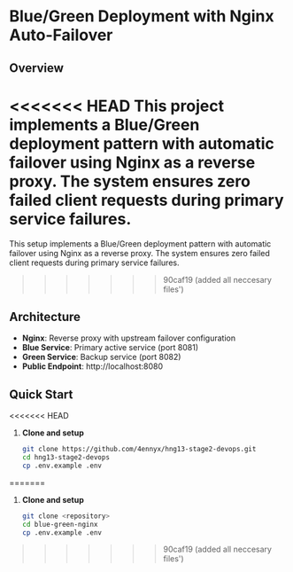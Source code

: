 # Blue/Green Deployment with Nginx Auto-Failover

## Overview
<<<<<<< HEAD
This project implements a Blue/Green deployment pattern with automatic failover using Nginx as a reverse proxy. The system ensures zero failed client requests during primary service failures.
=======
This setup implements a Blue/Green deployment pattern with automatic failover using Nginx as a reverse proxy. The system ensures zero failed client requests during primary service failures.
>>>>>>> 90caf19 (added all neccesary files')

## Architecture
- **Nginx**: Reverse proxy with upstream failover configuration
- **Blue Service**: Primary active service (port 8081)
- **Green Service**: Backup service (port 8082)
- **Public Endpoint**: http://localhost:8080

## Quick Start

<<<<<<< HEAD

1. **Clone and setup**
   ```bash
   git clone https://github.com/4ennyx/hng13-stage2-devops.git
   cd hng13-stage2-devops
   cp .env.example .env
=======
1. **Clone and setup**
   ```bash
   git clone <repository>
   cd blue-green-nginx
   cp .env.example .env
>>>>>>> 90caf19 (added all neccesary files')
